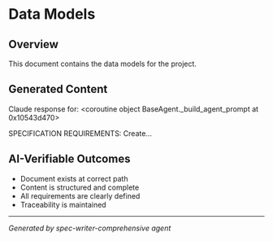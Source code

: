 # Data Models

## Overview
This document contains the data models for the project.

## Generated Content
Claude response for: 
<coroutine object BaseAgent._build_agent_prompt at 0x10543d470>

SPECIFICATION REQUIREMENTS:
Create...

## AI-Verifiable Outcomes
- Document exists at correct path
- Content is structured and complete
- All requirements are clearly defined
- Traceability is maintained

---
*Generated by spec-writer-comprehensive agent*
